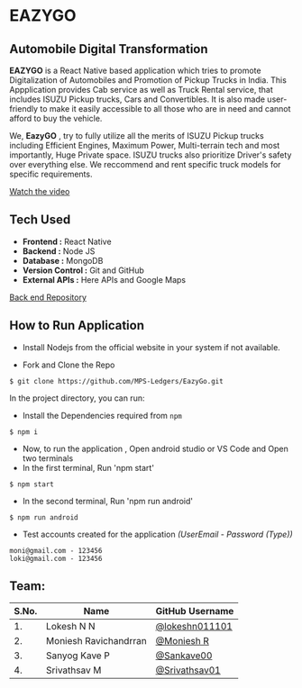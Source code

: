 # EAZYGO

## Automobile Digital Transformation

**EAZYGO** is a React Native based application which tries to promote Digitalization of Automobiles and Promotion of Pickup Trucks in India. This Appplication provides Cab service as well as Truck Rental service, that includes ISUZU Pickup trucks, Cars and Convertibles. It is also made user-friendly to make it easily accessible to all those who are in need and cannot afford to buy the vehicle.

We, **EazyGO** , try to fully utilize all the merits of ISUZU Pickup trucks including Efficient Engines, Maximum Power, Multi-terrain tech and most importantly, Huge Private space. ISUZU trucks also prioritize Driver's safety over everything else. We reccommend and rent specific truck models for specific requirements. 

[Watch the video](https://youtu.be/y-i0h0npEgc)

## Tech Used

-   **Frontend :** React Native
-   **Backend :** Node JS
-   **Database :** MongoDB
-   **Version Control :** Git and GitHub
-   **External APIs :** Here APIs and Google Maps

[Back end Repository](https://github.com/MPS-Ledgers/easyGo-Backend) 

## How to Run Application

-   Install Nodejs from the official website in your system if not available.

-   Fork and Clone the Repo

```
$ git clone https://github.com/MPS-Ledgers/EazyGo.git
```

In the project directory, you can run:

-   Install the Dependencies required from `npm`

```
$ npm i
```
-   Now, to run the application , Open android studio or VS Code and Open two terminals
-   In the first terminal, Run 'npm start'

```
$ npm start
```
-   In the second terminal, Run 'npm run android'

```
$ npm run android
```
-   Test accounts created for the application *(UserEmail - Password (Type))*

```
moni@gmail.com - 123456
loki@gmail.com - 123456
```

## Team:

| S.No. | Name                  | GitHub Username                                       |
| ----- | --------------------- | ----------------------------------------------------- |
| 1.    | Lokesh N N            | [@lokeshn011101](https://github.com/lokeshn011101)    |
| 2.    | Moniesh Ravichandrran | [@Moniesh R](https://github.com/monieshravichandrran) |
| 3.    | Sanyog Kave P         | [@Sankave00](https://github.com/sankave00)            |
| 4.    | Srivathsav M           | [@Srivathsav01](https://github.com/srivathsav01)      |
